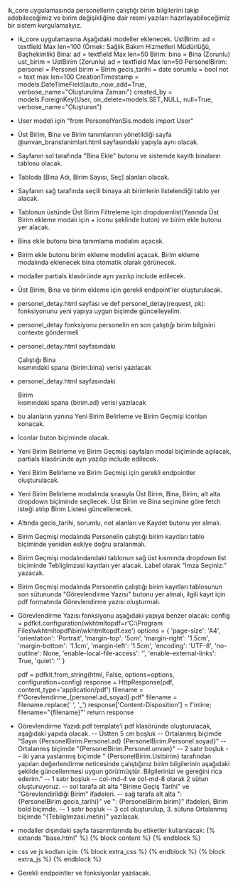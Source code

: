 ik_core uygulamasında personellerin çalıştığı birim bilgilerini takip edebileceğimiz ve birim değişikliğine dair resmi yazıları hazırlayabileceğimiz bir sistem kurgulamalıyız.

- ik_core uygulamasına Aşağıdaki modeller eklenecek.
UstBirim:
ad = textfield Max len=100 (Örnek: Sağlık Bakım Hizmetleri Müdürlüğü, Başhekimlik)
Bina:
ad = textfield Max len=50
Birim: 
bina = Bina (Zorunlu)
ust_birim = UstBirim (Zorunlu)
ad = textfield Max len=50
PersonelBirim:
personel = Personel
birim = Birim
gecis_tarihi = date
sorumlu = bool
not = text max len=100
CreationTimestamp = models.DateTimeField(auto_now_add=True, verbose_name="Oluşturulma Zamanı")
created_by = models.ForeignKey(User, on_delete=models.SET_NULL, null=True, verbose_name="Oluşturan")
- User modeli için "from PersonelYonSis.models import User"

- Üst Birim, Bina ve Birim tanımlarının yönetildiği sayfa @unvan_branstanimlari.html sayfasındaki yapıyla aynı olacak.
- Sayfanın sol tarafında "Bina Ekle" butonu ve sistemde kayıtlı binaların tablosu olacak.
- Tabloda [Bina Adı, Birim Sayısı, Seç] alanları olacak.
- Sayfanın sağ tarafında seçili binaya ait birimlerin listelendiği tablo yer alacak. 
- Tablonun üstünde Üst Birim Filtreleme için dropdownlist(Yanında Üst Birim ekleme modalı için + iconu şeklinde buton) ve birim ekle butonu yer alacak.
- Bina ekle butonu bina tanımlama modalını açacak. 
- Birim ekle butonu birim ekleme modelini açacak. Birim ekleme modalında eklenecek bina otomatik olarak görünecek.
- modaller partials klasöründe ayrı yazılıp include edilecek.
- Üst Birim, Bina ve birim ekleme için gerekli endpoint'ler oluşturulacak.

- personel_detay.html sayfası ve def personel_detay(request, pk): fonksiyonunu yeni yapıya uygun biçimde güncelleyelim.
- personel_detay fonksiyonu personelin en son çalıştığı birim bilgisini contexte göndermeli
- personel_detay.html sayfasındaki <div class="info-label">Çalıştığı Bina</div> kısmındaki spana {birim.bina} verisi yazılacak
- personel_detay.html sayfasındaki <div class="info-label">Birim</div> kısmındaki spana {birim.ad} verisi yazılacak
- bu alanların yanına Yeni Birim Belirleme ve Birim Geçmişi iconları konacak.
- İconlar buton biçiminde olacak.
- Yeni Birim Belirleme ve Birim Geçmişi sayfaları modal biçiminde açılacak, partials klasöründe ayrı yazılıp include edilecek.
- Yeni Birim Belirleme ve Birim Geçmişi için gerekli endpointler oluşturulacak.
- Yeni Birim Belirleme modalında sırasıyla Üst Birim, Bina, Birim, alt alta dropdown biçiminde seçilecek. Üst Birim ve Bina seçimine göre fetch isteği atılıp Birim Listesi güncellenecek.
- Altında gecis_tarihi, sorumlu, not alanları ve Kaydet butonu yer almalı.
- Birim Geçmişi modalında Personelin çalıştığı birim kayıtları tablo biçiminde yeniden eskiye doğru sıralanmalı.
- Birim Geçmişi modalındandaki tablonun sağ üst kısmında dropdown list biçiminde TebligImzasi kayıtları yer alacak. Label olarak "İmza Seçiniz:" yazacak.
- Birim Geçmişi modalında Personelin çalıştığı birim kayıtları tablosunun son sütununda "Görevlendirme Yazısı" butonu yer almalı, ilgili kayıt için pdf formatında Görevlendirme yazısı oluşturmalı.
- Görevlendirme Yazısı fonksiyonu aşağıdaki yapıya benzer olacak:
    config = pdfkit.configuration(wkhtmltopdf=r'C:\Program Files\wkhtmltopdf\bin\wkhtmltopdf.exe')
    options = {
        'page-size': 'A4',
        'orientation': 'Portrait',
        'margin-top': '5cm',
        'margin-right': '1.5cm',
        'margin-bottom': '1.1cm',
        'margin-left': '1.5cm',
        'encoding': 'UTF-8',
        'no-outline': None,
        'enable-local-file-access': '',
        'enable-external-links': True,
        'quiet': ''
    }

    pdf = pdfkit.from_string(html, False, options=options, configuration=config)
    response = HttpResponse(pdf, content_type='application/pdf')
    filename = f"Gorevlendirme_{personel.ad_soyad}.pdf"
    filename = filename.replace(' ', '_')
    response['Content-Disposition'] = f'inline; filename="{filename}"'
    return response
- Görevlendirme Yazıdı pdf template'i pdf klasöründe oluşturulacak, aşağıdaki yapıda olacak.
-- Üstten 5 cm boşluk
-- Ortalanmış biçimde "Sayın {PersonelBirim.Personel.ad} {PersonelBirim.Personel.soyad}"
-- Ortalanmış biçimde "{PersonelBirim.Personel.unvan}"
-- 2 satır boşluk
-- iki yana yaslanmış biçimde " {PersonelBirim.Ustbirim} tarafından yapılan değerlendirme neticesinde çalıştığınız birim bilgilerinin aşağıdaki şekilde güncellenmesi uygun görülmüştür.
    Bilgilerinizi ve gereğini rica ederim."
-- 1 satır boşluk
-- col-md-4 ve col-md-8 olarak 2 sütun oluşturuyoruz.
-- sol tarafa alt alta "Birime Geçiş Tarihi" ve "Görevlendirildiği Birim" ifadeleri.
-- sağ tarafa alt alta ": {PersonelBirim.gecis_tarihi}" ve ": {PersonelBirim.birim}" ifadeleri, Birim bold biçimde.
-- 1 satır boşluk
-- 3 col oluşturulup, 3. sütuna Ortalanmış biçimde "{TebligImzasi.metin}" yazılacak.

- modaller dışındaki sayfa tasarımlarında bu etiketler kullanılacak:
{% extends "base.html" %}
{% block content %}
{% endblock %}
- css ve js kodları için:
{% block extra_css %}
{% endblock %}
{% block extra_js %}
{% endblock %}

- Gerekli endpointler ve fonksiyonlar yazılacak.